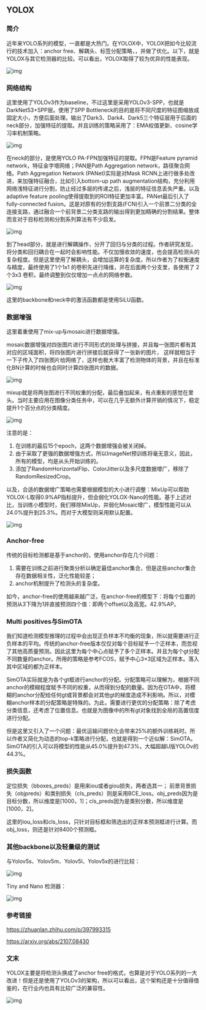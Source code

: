 ## YOLOX

### 简介

近年来YOLO系列的模型，一直都是大热门。在YOLOX中，YOLOX把如今比较流行的技术加入：anchor free、解耦头、标签分配策略，，并做了优化。以下，就是YOLOX与其它检测器的比较。可以看出，YOLOX取得了较为优异的性能表现。

![img](1.png)

### 网络结构

这里使用了YOLOv3作为baseline，不过这里是采用YOLOv3-SPP，也就是DarkNet53+SPP层。使用了SPP Bottleneck的目的是将不同尺度的特征图缩放成固定大小，方便后面处理。输出了Dark3、Dark4、Dark5三个特征层用于后面的neck部分，加强特征的提取。并且训练的策略采用了：EMA权值更新、cosine学习率机制策略。

![img](9.png)

在neck的部分，是使用YOLO PA-FPN加强特征的提取。FPN是Feature pyramid network，特征金字塔网络；PAN是Path Aggregation network，路径聚合网络。Path Aggregation Network (PANet)实际是对Mask RCNN上进行做多处改进，来加强特征融合，比如引入bottom-up path augmentation结构，充分利用网络浅特征进行分割，防止经过多层的传递之后，浅层的特征信息丢失严重。以及adaptive feature pooling使得提取到的ROI特征更加丰富。PANet最后引入了fully-connected fusion。这是对原有的分割支路(FCN)引入一个前景二分类的全连接支路，通过融合一个前背景二分类支路的输出得到更加精确的分割结果。整体而言对于目标检测和分割系列算法有不少启发。

![img](2.png)

到了head部分，就是进行解耦操作，分开了回归与分类的过程。作者研究发现，将分类和回归耦合在一起时会影响性能。不仅加慢收敛的速度，也会提高检测头的复杂程度。但是这里使用了解耦头，会增加运算的复杂度。所以作者为了权衡速度与精度，最终使用了1个1x1 的卷积先进行降维，并在后面两个分支里，各使用了 2个3x3 卷积，最终调整到仅仅增加一点点的网络参数。

![img](3.png)

这里的backbone和neck中的激活函数都是使用SiLU函数。

### 数据增强
这里着重使用了mix-up与mosaic进行数据增强。

mosaic数据增强对四张图片进行不同形式的处理与拼接，并且每一张图片都有其对应的区域面积，将四张图片进行拼接后就获得了一张新的图片，
这样就相当于一下子传入了四张图片给网络了，这样也极大丰富了检测物体的背景，并且在标准化BN计算的时候也会同时计算四张图片的数据。

![img](4.png)

mixup就是将两张图进行不同权重的分配，最后叠加起来，有点重影的感觉在里头。当时主要应用在图像分类任务中，可以在几乎无额外计算开销的情况下，稳定提升1个百分点的分类精度。

![img](5.png)

注意的是：

1. 在训练的最后15个epoch，这两个数据增强会被关闭掉。
2. 由于采取了更强的数据增强方式，所以ImageNet预训练将毫无意义，因此，所有的模型，均是从头开始训练的。
3. 添加了RandomHorizontalFlip、ColorJitter以及多尺度数据增广，移除了RandomResizedCrop。

以及，合适的数据增广策略也需要根据模型的大小进行调整：MixUp可以帮助YOLOX-L取得0.9%AP指标提升，但会弱化YOLOX-Nano的性能。基于上述对比，当训练小模型时，我们移除MixUp，并弱化Mosaic增广，模型性能可以从24.0%提升到25.3%。而对于大模型则采用默认配置。

![img](6.png)

### Anchor-free

传统的目标检测都是基于anchor的，使用anchor存在几个问题：

1. 需要在训练之前进行聚类分析以确定最佳anchor集合，但是这些anchor集合存在数据相关性，泛化性能较差；
2. anchor机制提升了检测头的复杂度。

如今，anchor-free的使用越来越广泛，在anchor-free的模型下：将每个位置的预测从3下降为1并直接预测四个值：即两个offset以及高宽。42.9%AP。

### Multi positives与SimOTA

我们知道检测模型推理的过程中会出现正负样本不均衡的现象，所以就需要进行正负样本的平均。传统的anchor-free版本仅仅对每个目标赋予一个正样本，而忽视了其他高质量预测。因此这里为每个中心点赋予了多个正样本。并且为每个gt分配不同数量的anchor。所用的策略是参考FCOS，赋予中心3×3区域为正样本。落入其中区域的都为正样本。

SimOTA实际就是为各个gt框进行anchor的分配。分配策略可以理解为，根据不同anchor的模糊程度赋予不同的权重，从而得到分配的数量。因为在OTA中，将模糊的anchor分配给任何gt或背景都会对其他gt的梯度造成不利影响。所以，对模糊anchor样本的分配策略是特殊的。为此，需要进行更优的分配策略：除了考虑分类信息，还考虑了位置信息。也就是为图像中的所有gt对象找到全局的高置信度进行分配。

但是这里又引入了一个问题：最优运输问题优化会带来25%的额外训练耗时。所以作者又简化为动态的top-k策略进行分配，也就是得到一个近似解：SimOTA。SimOTA的引入可以将模型的性能从45.0%提升到47.3%，大幅超越U版YOLOv的44.3%。

### 损失函数
定位损失（bboxes_preds）是用来iou或者giou损失，两者选其一；
前景背景损失（objpreds）和类别损失（cls_preds）则是采用BCE_loss。obj_preds因为是目标分数，所以维度是[1000，1]；cls_preds因为是类别分数，所以维度是[1000，2]。

这里的iou_loss和cls_loss，只针对目标框和筛选出的正样本预测框进行计算。而obj_loss，则还是针对8400个预测框。

### 其他backbone以及轻量级的测试

与Yolov5s、Yolov5m、Yolov5l、Yolov5x的进行比较：

![img](7.png)

Tiny and Nano 检测器：

![img](8.png)

### 参考链接

https://zhuanlan.zhihu.com/p/397993315

https://arxiv.org/abs/2107.08430

### 文末

YOLOX主要是将检测头换成了anchor free的格式，也算是对于YOLO系列的一大改进！但是还是使用了YOLOv3的架构，所以可以看出，这个架构还是十分值得借鉴的，在行业内也具有比较广泛的兼容性。

![img](last.png)